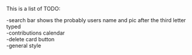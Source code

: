 This is a list of TODO:

-search bar shows the probably users name and pic after the third letter typed </br>
-contributions calendar</br>
-delete card button</br>
-general style</br>
